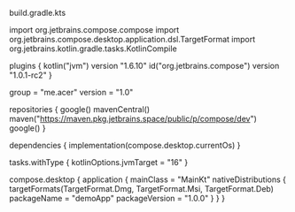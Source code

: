build.gradle.kts

import org.jetbrains.compose.compose
import org.jetbrains.compose.desktop.application.dsl.TargetFormat
import org.jetbrains.kotlin.gradle.tasks.KotlinCompile

plugins {
    kotlin("jvm") version "1.6.10"
    id("org.jetbrains.compose") version "1.0.1-rc2"
}

group = "me.acer"
version = "1.0"

repositories {
    google()
    mavenCentral()
    maven("https://maven.pkg.jetbrains.space/public/p/compose/dev")
    google()
}

dependencies {
    implementation(compose.desktop.currentOs)
}

tasks.withType<KotlinCompile> {
    kotlinOptions.jvmTarget = "16"
}

compose.desktop {
    application {
        mainClass = "MainKt"
        nativeDistributions {
            targetFormats(TargetFormat.Dmg, TargetFormat.Msi, TargetFormat.Deb)
            packageName = "demoApp"
            packageVersion = "1.0.0"
        }
    }
}
